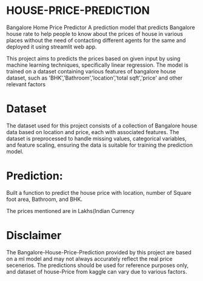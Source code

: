 # HOUSE-PRICE-PREDICTION
Bangalore Home Price Predictor
A prediction model that predicts Bangalore house rate to help people to know about the prices of house in various places without the need of contacting different agents for the same and deployed it using streamlit web app.

This project aims to predicts the prices based on given input by using machine learning techniques, specifically linear regression. The model is trained on a dataset containing various features of bangalore house dataset, such as 'BHK','Bathroom','location','total sqft','price' and other relevant factors

# Dataset
The dataset used for this project consists of a collection of Bangalore house data based on location and price, each with associated features. The dataset is preprocessed to handle missing values, categorical variables, and feature scaling, ensuring the data is suitable for training the prediction model.

# Prediction:
Built a function to predict the house price with location, number of Square foot area, Bathroom, and BHK.

The prices mentioned are in Lakhs(Indian Currency

# Disclaimer
The Bangalore-House-Price-Prediction provided by this project are based on a ml model and may not always accurately reflect the real price secenerios. The predictions should be used for reference purposes only, and dataset of house-Price from kaggle can vary due to various factors.
